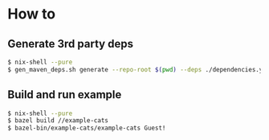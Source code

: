 # How to

## Generate 3rd party deps

```bash
$ nix-shell --pure
$ gen_maven_deps.sh generate --repo-root $(pwd) --deps ./dependencies.yaml --sha-file ./3rdparty/workspace.bzl
```

## Build and run example

```bash
$ nix-shell --pure
$ bazel build //example-cats
$ bazel-bin/example-cats/example-cats Guest!
```
